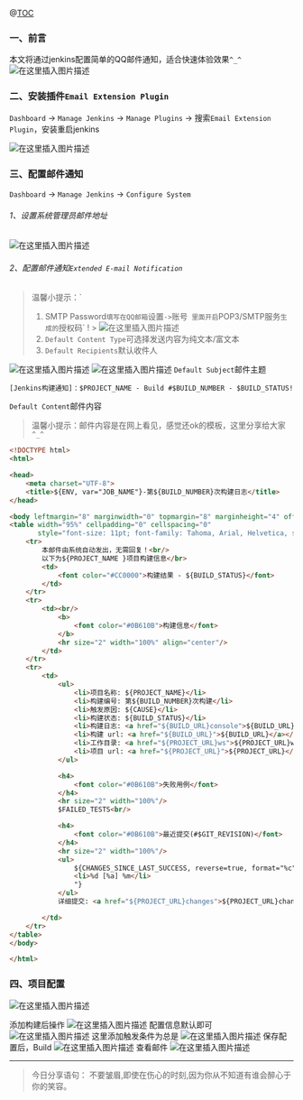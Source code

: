 ﻿@[TOC](文章目录)

### 一、前言

本文将通过jenkins配置简单的QQ邮件通知，适合快速体验效果`^_^`
![在这里插入图片描述](https://img-blog.csdnimg.cn/8234ebd8323641b683ee07209e040f89.png?x-oss-process=image/watermark,type_ZmFuZ3poZW5naGVpdGk,shadow_10,text_aHR0cHM6Ly9ibG9nLmNzZG4ubmV0L3FxXzM4MjI1NTU4,size_16,color_FFFFFF,t_70)

### 二、安装插件`Email Extension Plugin`

`Dashboard` -> `Manage Jenkins` -> `Manage Plugins` -> 搜索`Email Extension Plugin`，安装重启jenkins

![在这里插入图片描述](https://img-blog.csdnimg.cn/d111d51704a14fe6a302c26d3ce4696c.png?x-oss-process=image/watermark,type_ZmFuZ3poZW5naGVpdGk,shadow_10,text_aHR0cHM6Ly9ibG9nLmNzZG4ubmV0L3FxXzM4MjI1NTU4,size_16,color_FFFFFF,t_70)

### 三、配置邮件通知

`Dashboard` -> `Manage Jenkins` -> `Configure System`

###### 1、设置系统管理员邮件地址

![在这里插入图片描述](https://img-blog.csdnimg.cn/863f6773660843ee8029a54683df28ad.png?x-oss-process=image/watermark,type_ZmFuZ3poZW5naGVpdGk,shadow_10,text_aHR0cHM6Ly9ibG9nLmNzZG4ubmV0L3FxXzM4MjI1NTU4,size_16,color_FFFFFF,t_70)

###### 2、配置邮件通知`Extended E-mail Notification`

> 温馨小提示：`
> 1. SMTP Password`填写在QQ邮箱`设置` -> `账号` 里面开启`POP3/SMTP服务`生成的`授权码` !
     > ![在这里插入图片描述](https://img-blog.csdnimg.cn/9ebc1e0f462744b595eccb5d4beac397.png?x-oss-process=image/watermark,type_ZmFuZ3poZW5naGVpdGk,shadow_10,text_aHR0cHM6Ly9ibG9nLmNzZG4ubmV0L3FxXzM4MjI1NTU4,size_16,color_FFFFFF,t_70)
> 2. `Default Content Type`可选择发送内容为纯文本/富文本
> 3. `Default Recipients`默认收件人

![在这里插入图片描述](https://img-blog.csdnimg.cn/b26bead9a5cf475e8fd4f26eba1b7883.png?x-oss-process=image/watermark,type_ZmFuZ3poZW5naGVpdGk,shadow_10,text_aHR0cHM6Ly9ibG9nLmNzZG4ubmV0L3FxXzM4MjI1NTU4,size_16,color_FFFFFF,t_70)
![在这里插入图片描述](https://img-blog.csdnimg.cn/2abb7b4e17574abca9615b44985a6742.png?x-oss-process=image/watermark,type_ZmFuZ3poZW5naGVpdGk,shadow_10,text_aHR0cHM6Ly9ibG9nLmNzZG4ubmV0L3FxXzM4MjI1NTU4,size_16,color_FFFFFF,t_70)
`Default Subject`邮件主题

```
[Jenkins构建通知]：$PROJECT_NAME - Build #$BUILD_NUMBER - $BUILD_STATUS!
```

`Default Content`邮件内容

> 温馨小提示：邮件内容是在网上看见，感觉还ok的模板，这里分享给大家`^_^`

```html
<!DOCTYPE html>
<html>

<head>
    <meta charset="UTF-8">
    <title>${ENV, var="JOB_NAME"}-第${BUILD_NUMBER}次构建日志</title>
</head>

<body leftmargin="8" marginwidth="0" topmargin="8" marginheight="4" offset="0">
<table width="95%" cellpadding="0" cellspacing="0"
       style="font-size: 11pt; font-family: Tahoma, Arial, Helvetica, sans-serif">
    <tr>
        本邮件由系统自动发出，无需回复！<br/>
        以下为${PROJECT_NAME }项目构建信息</br>
        <td>
            <font color="#CC0000">构建结果 - ${BUILD_STATUS}</font>
        </td>
    </tr>
    <tr>
        <td><br/>
            <b>
                <font color="#0B610B">构建信息</font>
            </b>
            <hr size="2" width="100%" align="center"/>
        </td>
    </tr>
    <tr>
        <td>
            <ul>
                <li>项目名称: ${PROJECT_NAME}</li>
                <li>构建编号: 第${BUILD_NUMBER}次构建</li>
                <li>触发原因: ${CAUSE}</li>
                <li>构建状态: ${BUILD_STATUS}</li>
                <li>构建日志: <a href="${BUILD_URL}console">${BUILD_URL}console</a></li>
                <li>构建 url: <a href="${BUILD_URL}">${BUILD_URL}</a></li>
                <li>工作目录: <a href="${PROJECT_URL}ws">${PROJECT_URL}ws</a></li>
                <li>项目 url: <a href="${PROJECT_URL}">${PROJECT_URL}</a></li>
            </ul>

            <h4>
                <font color="#0B610B">失败用例</font>
            </h4>
            <hr size="2" width="100%"/>
            $FAILED_TESTS<br/>

            <h4>
                <font color="#0B610B">最近提交(#$GIT_REVISION)</font>
            </h4>
            <hr size="2" width="100%"/>
            <ul>
                ${CHANGES_SINCE_LAST_SUCCESS, reverse=true, format="%c", changesFormat="
                <li>%d [%a] %m</li>
                "}
            </ul>
            详细提交: <a href="${PROJECT_URL}changes">${PROJECT_URL}changes</a><br/>

        </td>
    </tr>
</table>
</body>

</html>
```

### 四、项目配置

![在这里插入图片描述](https://img-blog.csdnimg.cn/71bccfaf35ca4fb5b1926a319baf72a3.png?x-oss-process=image/watermark,type_ZmFuZ3poZW5naGVpdGk,shadow_10,text_aHR0cHM6Ly9ibG9nLmNzZG4ubmV0L3FxXzM4MjI1NTU4,size_16,color_FFFFFF,t_70)

添加构建后操作
![在这里插入图片描述](https://img-blog.csdnimg.cn/3a0bda1bb57743ad9549b3db2b37b564.png?x-oss-process=image/watermark,type_ZmFuZ3poZW5naGVpdGk,shadow_10,text_aHR0cHM6Ly9ibG9nLmNzZG4ubmV0L3FxXzM4MjI1NTU4,size_16,color_FFFFFF,t_70)
配置信息默认即可
![在这里插入图片描述](https://img-blog.csdnimg.cn/9cf75121b5d547b38c31bd0818d79611.png?x-oss-process=image/watermark,type_ZmFuZ3poZW5naGVpdGk,shadow_10,text_aHR0cHM6Ly9ibG9nLmNzZG4ubmV0L3FxXzM4MjI1NTU4,size_16,color_FFFFFF,t_70)
这里添加触发条件为总是
![在这里插入图片描述](https://img-blog.csdnimg.cn/b4f7f92a9d6d4210acd63510b6408107.png?x-oss-process=image/watermark,type_ZmFuZ3poZW5naGVpdGk,shadow_10,text_aHR0cHM6Ly9ibG9nLmNzZG4ubmV0L3FxXzM4MjI1NTU4,size_16,color_FFFFFF,t_70)
保存配置后，Build
![在这里插入图片描述](https://img-blog.csdnimg.cn/c98d1a66b9444d01b9ea300ffb1c11f6.png?x-oss-process=image/watermark,type_ZmFuZ3poZW5naGVpdGk,shadow_10,text_aHR0cHM6Ly9ibG9nLmNzZG4ubmV0L3FxXzM4MjI1NTU4,size_16,color_FFFFFF,t_70)
查看邮件
![在这里插入图片描述](https://img-blog.csdnimg.cn/be2e2afb8c3c46d4972a7b2578a8659e.png?x-oss-process=image/watermark,type_ZmFuZ3poZW5naGVpdGk,shadow_10,text_aHR0cHM6Ly9ibG9nLmNzZG4ubmV0L3FxXzM4MjI1NTU4,size_16,color_FFFFFF,t_70)

---

> 今日分享语句：
> 不要皱眉,即使在伤心的时刻,因为你从不知道有谁会醉心于你的笑容。
